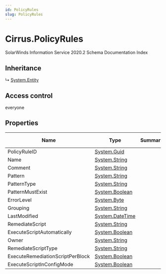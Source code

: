 ```yaml
---
id: PolicyRules
slug: PolicyRules
---
```


# Cirrus.PolicyRules

SolarWinds Information Service 2020.2 Schema Documentation Index

## Inheritance

↳ [System.Entity](./../System/Entity)

## Access control

everyone

## Properties

| Name | Type | Summary | Access Control |
| ------ | ------ | ------ | ------ |
| PolicyRuleID | [System.Guid](https://docs.microsoft.com/en-us/dotnet/api/system.guid) |  | everyone |
| Name | [System.String](https://docs.microsoft.com/en-us/dotnet/api/system.string) |  | everyone |
| Comment | [System.String](https://docs.microsoft.com/en-us/dotnet/api/system.string) |  | everyone |
| Pattern | [System.String](https://docs.microsoft.com/en-us/dotnet/api/system.string) |  | everyone |
| PatternType | [System.String](https://docs.microsoft.com/en-us/dotnet/api/system.string) |  | everyone |
| PatternMustExist | [System.Boolean](https://docs.microsoft.com/en-us/dotnet/api/system.boolean) |  | everyone |
| ErrorLevel | [System.Byte](https://docs.microsoft.com/en-us/dotnet/api/system.byte) |  | everyone |
| Grouping | [System.String](https://docs.microsoft.com/en-us/dotnet/api/system.string) |  | everyone |
| LastModified | [System.DateTime](https://docs.microsoft.com/en-us/dotnet/api/system.datetime) |  | everyone |
| RemediateScript | [System.String](https://docs.microsoft.com/en-us/dotnet/api/system.string) |  | everyone |
| ExecuteScriptAutomatically | [System.Boolean](https://docs.microsoft.com/en-us/dotnet/api/system.boolean) |  | everyone |
| Owner | [System.String](https://docs.microsoft.com/en-us/dotnet/api/system.string) |  | everyone |
| RemediateScriptType | [System.String](https://docs.microsoft.com/en-us/dotnet/api/system.string) |  | everyone |
| ExecuteRemediationScriptPerBlock | [System.Boolean](https://docs.microsoft.com/en-us/dotnet/api/system.boolean) |  | everyone |
| ExecuteScriptInConfigMode | [System.Boolean](https://docs.microsoft.com/en-us/dotnet/api/system.boolean) |  | everyone |

